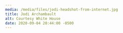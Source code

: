 ```yaml
---
media: /media/files/jodi-headshot-from-internet.jpg
title: Jodi Archambault
alt: Courtesy White House
date: 2020-09-04 20:44:00 -0500
---
```

